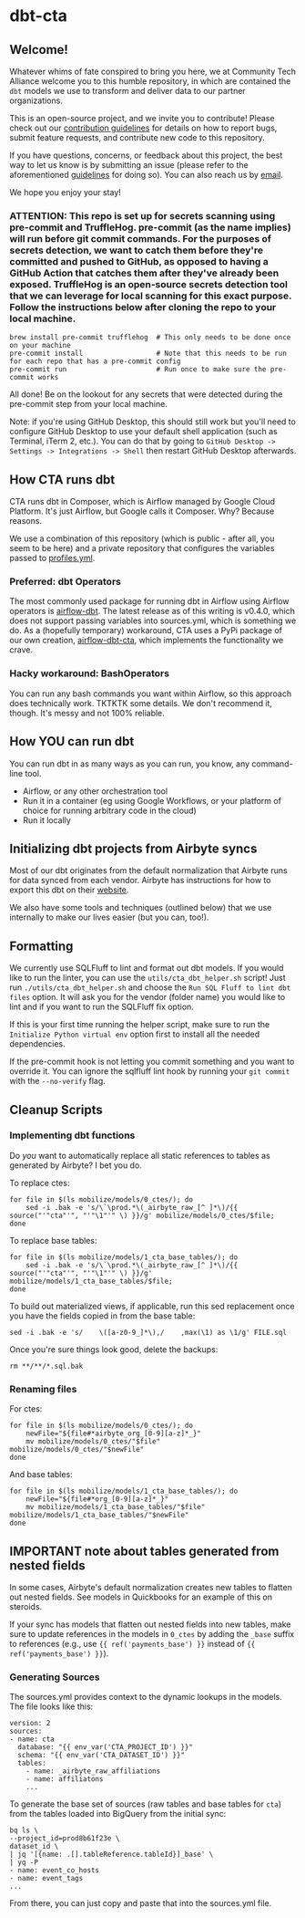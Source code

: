 # dbt-cta

## Welcome!

Whatever whims of fate conspired to bring you here, we at Community Tech Alliance welcome you to this humble repository, in which are contained the `dbt` models we use to transform and deliver data to our partner organizations.

This is an open-source project, and we invite you to contribute! Please check out our [contribution guidelines](CONTRIBUTING.md) for details on how to report bugs, submit feature requests, and contribute new code to this repository.

If you have questions, concerns, or feedback about this project, the best way to let us know is by submitting an issue (please refer to the aforementioned [guidelines](CONTRIBUTING.md) for doing so). You can also reach us by [email](mailto:help@techallies.org). 

We hope you enjoy your stay!

### ATTENTION: This repo is set up for secrets scanning using pre-commit and TruffleHog. pre-commit (as the name implies) will run before git commit commands. For the purposes of secrets detection, we want to catch them before they're committed and pushed to GitHub, as opposed to having a GitHub Action that catches them after they've already been exposed. TruffleHog is an open-source secrets detection tool that we can leverage for local scanning for this exact purpose. Follow the instructions below after cloning the repo to your local machine. 

```
brew install pre-commit trufflehog  # This only needs to be done once on your machine
pre-commit install                  # Note that this needs to be run for each repo that has a pre-commit config
pre-commit run                      # Run once to make sure the pre-commit works
```

All done! Be on the lookout for any secrets that were detected during the pre-commit step from your local machine.

Note: if you're using GitHub Desktop, this should still work but you'll need to configure GitHub Desktop to use your default shell application (such as Terminal, iTerm 2, etc.). You can do that by going to `GitHub Desktop -> Settings -> Integrations -> Shell` then restart GitHub Desktop afterwards.

## How CTA runs dbt

CTA runs dbt in Composer, which is Airflow managed by Google Cloud Platform. It's just Airflow, but Google calls it Composer. Why? Because reasons.

We use a combination of this repository (which is public - after all, you seem to be here) and a private repository that configures the variables passed to [profiles.yml](profiles.yml).

### Preferred: dbt Operators

The most commonly used package for running dbt in Airflow using Airflow operators is [airflow-dbt](https://github.com/gocardless/airflow-dbt). The latest release as of this writing is v0.4.0, which does not support passing variables into sources.yml, which is something we do. As a (hopefully temporary) workaround, CTA uses a PyPi package of our own creation, [airflow-dbt-cta](https://pypi.org/project/airflow-dbt-cta/), which implements the functionality we crave.

### Hacky workaround: BashOperators

You can run any bash commands you want within Airflow, so this approach does technically work. TKTKTK some details. We don't recommend it, though. It's messy and not 100% reliable.

## How YOU can run dbt

You can run dbt in as many ways as you can run, you know, any command-line tool.

- Airflow, or any other orchestration tool
- Run it in a container (eg using Google Workflows, or your platform of choice for running arbitrary code in the cloud)
- Run it locally

## Initializing dbt projects from Airbyte syncs

Most of our dbt originates from the default normalization that Airbyte runs for data synced from each vendor. Airbyte has instructions for how to export this dbt on their [website](https://docs.airbyte.com/operator-guides/transformation-and-normalization/transformations-with-dbt#exporting-dbt-normalization-project-outside-airbyte).

We also have some tools and techniques (outlined below) that we use internally to make our lives easier (but you can, too!).

## Formatting
We currently use SQLFluff to lint and format out dbt models. If you would like to run the linter, you can use the 
`utils/cta_dbt_helper.sh` script! Just run `./utils/cta_dbt_helper.sh` and choose the `Run SQL Fluff to lint dbt files` option. It will ask you for the vendor (folder name) you would like to lint and if you want to run the SQLFluff fix option. 

If this is your first time running the helper script, make sure to run the `Initialize Python virtual env` option first to install all the needed dependencies. 

If the pre-commit hook is not letting you commit something and you want to override it. You can ignore the sqlfluff lint hook by running your `git commit` with the `--no-verify` flag.

## Cleanup Scripts

### Implementing dbt functions

Do *you* want to automatically replace all static references to tables as generated by Airbyte? I bet you do.

To replace ctes:

```shell
for file in $(ls mobilize/models/0_ctes/); do
	sed -i .bak -e 's/\`\prod.*\(_airbyte_raw_[^ ]*\)/{{ source("'"cta"'", "'"\1"'" \) }}/g' mobilize/models/0_ctes/$file;
done
```

To replace base tables:

```shell
for file in $(ls mobilize/models/1_cta_base_tables/); do
	sed -i .bak -e 's/\`\prod.*\(_airbyte_raw_[^ ]*\)/{{ source("'"cta"'", "'"\1"'" \) }}/g' mobilize/models/1_cta_base_tables/$file;
done
```

To build out materialized views, if applicable, run this sed replacement once you have the fields copied in from the base table:
```shell
sed -i .bak -e 's/    \([a-z0-9_]*\),/    ,max(\1) as \1/g' FILE.sql
```

Once you're sure things look good, delete the backups:

```shell
rm **/**/*.sql.bak
```
### Renaming files

For ctes:

```shell
for file in $(ls mobilize/models/0_ctes/); do
    newFile="${file#*airbyte_org_[0-9][a-z]*_}"
    mv mobilize/models/0_ctes/"$file" mobilize/models/0_ctes/"$newFile"
done
```

And base tables:
```shell
for file in $(ls mobilize/models/1_cta_base_tables/); do
    newFile="${file#*org_[0-9][a-z]*_}"
    mv mobilize/models/1_cta_base_tables/"$file" mobilize/models/1_cta_base_tables/"$newFile"
done
```

## IMPORTANT note about tables generated from nested fields

In some cases, Airbyte's default normalization creates new tables to flatten out nested fields. See models in Quickbooks for an example of this on steroids.

If your sync has models that flatten out nested fields into new tables, make sure to update references in the models in `0_ctes` by adding the `_base` suffix to references (e.g., use `{{ ref('payments_base') }}` instead of `{{ ref('payments_base') }}`).

### Generating Sources

The sources.yml provides context to the dynamic lookups in the models. The file looks like this:
```
version: 2
sources:
- name: cta
  database: "{{ env_var('CTA_PROJECT_ID') }}"
  schema: "{{ env_var('CTA_DATASET_ID') }}"
  tables:
    - name: _airbyte_raw_affiliations
    - name: affiliatons
    ...
```

To generate the base set of sources (raw tables and base tables for `cta`) from the tables
loaded into BigQuery from the initial sync:

```shell
bq ls \
--project_id=prod8b61f23e \
dataset_id \
| jq '[{name: .[].tableReference.tableId}]_base' \
| yq -P
- name: event_co_hosts
- name: event_tags
...
```

From there, you can just copy and paste that into the sources.yml file.
